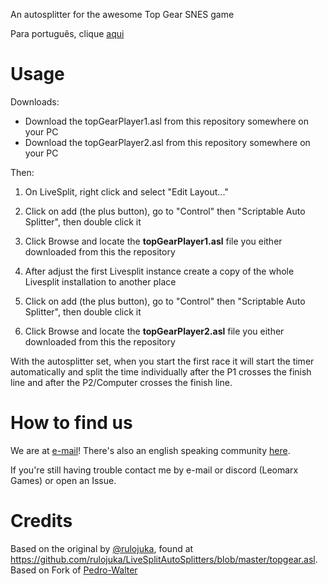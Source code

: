 An autosplitter for the awesome Top Gear SNES game

Para português, clique [aqui](https://github.com/pedro-walter/topgear-autosplitter/blob/main/README_ptbr.md)

# Usage

Downloads:
- Download the topGearPlayer1.asl from this repository somewhere on your PC
- Download the topGearPlayer2.asl from this repository somewhere on your PC

Then:
1. On LiveSplit, right click and select "Edit Layout..."
1. Click on add (the plus button), go to "Control" then "Scriptable Auto Splitter", then double click it
1. Click Browse and locate the **topGearPlayer1.asl** file you either downloaded from this the repository

2. After adjust the first Livesplit instance create a copy of the whole Livesplit installation to another place
2. Click on add (the plus button), go to "Control" then "Scriptable Auto Splitter", then double click it
2. Click Browse and locate the **topGearPlayer2.asl** file you either downloaded from this the repository

With the autosplitter set, when you start the first race it will start the timer automatically and split the time individually after the P1 crosses the finish line and after the P2/Computer crosses the finish line.

# How to find us

We are at [e-mail](games@leomarx.com)! There's also an english speaking community [here](https://discord.gg/BbecSMqFeF).

If you're still having trouble contact me by e-mail or discord (Leomarx Games) or open an Issue.

# Credits

Based on the original by [@rulojuka](https://github.com/rulojuka), found at https://github.com/rulojuka/LiveSplitAutoSplitters/blob/master/topgear.asl.
Based on Fork of [Pedro-Walter](https://github.com/pedro-walter/livesplit-autosplitters)
